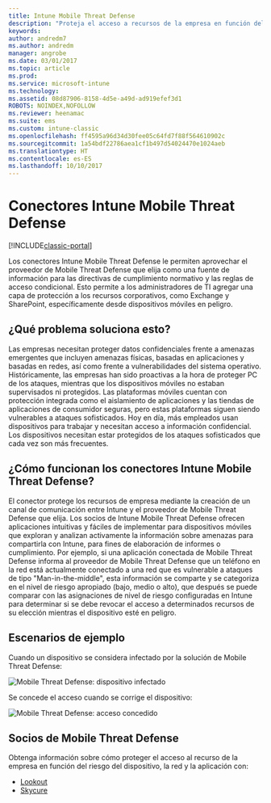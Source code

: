 ```yaml
---
title: Intune Mobile Threat Defense
description: "Proteja el acceso a recursos de la empresa en función del riesgo del dispositivo."
keywords: 
author: andredm7
ms.author: andredm
manager: angrobe
ms.date: 03/01/2017
ms.topic: article
ms.prod: 
ms.service: microsoft-intune
ms.technology: 
ms.assetid: 08d87906-8158-4d5e-a49d-ad919efef3d1
ROBOTS: NOINDEX,NOFOLLOW
ms.reviewer: heenamac
ms.suite: ems
ms.custom: intune-classic
ms.openlocfilehash: ff4595a96d34d30fee05c64fd7f88f564610902c
ms.sourcegitcommit: 1a54bdf22786aea1cf1b497d54024470e1024aeb
ms.translationtype: HT
ms.contentlocale: es-ES
ms.lasthandoff: 10/10/2017
---
```

# <a name="intune-mobile-threat-defense-connectors"></a>Conectores Intune Mobile Threat Defense

[!INCLUDE[classic-portal](../includes/classic-portal.md)]

Los conectores Intune Mobile Threat Defense le permiten aprovechar el proveedor de Mobile Threat Defense que elija como una fuente de información para las directivas de cumplimiento normativo y las reglas de acceso condicional. Esto permite a los administradores de TI agregar una capa de protección a los recursos corporativos, como Exchange y SharePoint, específicamente desde dispositivos móviles en peligro.

## <a name="what-problem-does-this-solve"></a>¿Qué problema soluciona esto?

Las empresas necesitan proteger datos confidenciales frente a amenazas emergentes que incluyen amenazas físicas, basadas en aplicaciones y basadas en redes, así como frente a vulnerabilidades del sistema operativo.
Históricamente, las empresas han sido proactivas a la hora de proteger PC de los ataques, mientras que los dispositivos móviles no estaban supervisados ni protegidos. Las plataformas móviles cuentan con protección integrada como el aislamiento de aplicaciones y las tiendas de aplicaciones de consumidor seguras, pero estas plataformas siguen siendo vulnerables a ataques sofisticados. Hoy en día, más empleados usan dispositivos para trabajar y necesitan acceso a información confidencial. Los dispositivos necesitan estar protegidos de los ataques sofisticados que cada vez son más frecuentes.

## <a name="how-the-intune-mobile-threat-defense-connectors-work"></a>¿Cómo funcionan los conectores Intune Mobile Threat Defense?

El conector protege los recursos de empresa mediante la creación de un canal de comunicación entre Intune y el proveedor de Mobile Threat Defense que elija. Los socios de Intune Mobile Threat Defense ofrecen aplicaciones intuitivas y fáciles de implementar para dispositivos móviles que exploran y analizan activamente la información sobre amenazas para compartirla con Intune, para fines de elaboración de informes o cumplimiento. Por ejemplo, si una aplicación conectada de Mobile Threat Defense informa al proveedor de Mobile Threat Defense que un teléfono en la red está actualmente conectado a una red que es vulnerable a ataques de tipo "Man-in-the-middle", esta información se comparte y se categoriza en el nivel de riesgo apropiado (bajo, medio o alto), que después se puede comparar con las asignaciones de nivel de riesgo configuradas en Intune para determinar si se debe revocar el acceso a determinados recursos de su elección mientras el dispositivo esté en peligro.

## <a name="sample-scenarios"></a>Escenarios de ejemplo

Cuando un dispositivo se considera infectado por la solución de Mobile Threat Defense:

![Mobile Threat Defense: dispositivo infectado](../media/mtp/MTD-image-1.png)

Se concede el acceso cuando se corrige el dispositivo:

![Mobile Threat Defense: acceso concedido](../media/mtp/MTD-image-2.png)

## <a name="mobile-threat-defense-partners"></a>Socios de Mobile Threat Defense

Obtenga información sobre cómo proteger el acceso al recurso de la empresa en función del riesgo del dispositivo, la red y la aplicación con:

- [Lookout](/intune-classic/deploy-use/lookout-mobile-threat-defense-connector)
- [Skycure](/intune-classic/deploy-use/skycure-mobile-threat-defense-connector)
